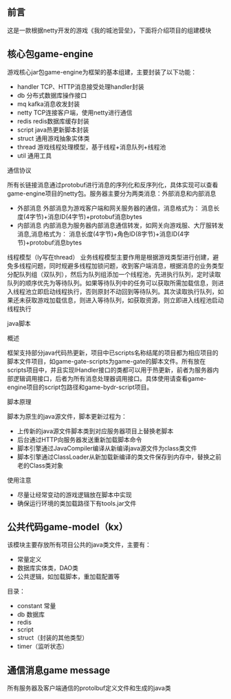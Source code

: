## 前言
这是一款根据netty开发的游戏《我的城池营垒》，下面将介绍项目的组建模块
## 核心包game-engine
游戏核心jar包game-engine为框架的基本组建，主要封装了以下功能：
- handler TCP、HTTP消息接受处理handler封装
- db 分布式数据库操作接口
- mq kafka消息收发封装
- netty TCP连接客户端，使用netty进行通信
- redis redis数据库缓存封装
- script java热更新脚本封装
- struct 通用游戏抽象实体类
- thread 游戏线程处理模型，基于线程+消息队列+线程池
- util 通用工具


通信协议

所有长链接消息通过protobuf进行消息的序列化和反序列化，具体实现可以查看game-engine项目的netty包。服务器主要分为两类消息：外部消息和内部消息 
- 外部消息 外部消息为游戏客户端和网关服务器的通信，消息格式为：
   消息长度(4字节)+消息ID(4字节)+protobuf消息bytes
- 内部消息 内部消息为服务器内部消息通信转发，如网关向游戏服、大厅服转发消息,消息格式为：
   消息长度(4字节)+角色ID(8字节)+消息ID(4字节)+protobuf消息bytes

线程模型（ly写在thread）
业务线程模型主要作用是根据游戏类型进行创建，避免多线程问题，同时规避多线程加锁问题，收到客户端消息，根据消息的业务类型分配队列组（双队列），然后为队列组添加一个线程池，先进执行队列，定时读取队列的顺序优先为等待队列。如果等待队列中的任务可以获取所需加载信息，则进入线程池立即启动线程执行，否则原封不动回到等待队列。其次读取执行队列，如果还未获取游戏加载信息，则进入等待队列，如获取资源，则立即进入线程池启动线程执行

java脚本

概述


框架支持部分java代码热更新，项目中已scripts名称结尾的项目都为相应项目的脚本文件项目，如game-gate-scripts为game-gate的脚本文件。所有放在scripts项目中，并且实现IHandler接口的类都可以用于热更新，前者为服务器内部逻辑调用接口，后者为所有消息处理器调用接口。具体使用请查看game-engine项目的script包路径和game-bydr-script项目。

脚本原理

脚本为原生的java源文件，脚本更新过程为：

- 上传新的java源文件脚本类到对应服务器项目上替换老脚本
- 后台通过HTTP向服务器发送重新加载脚本命令
- 脚本引擎通过JavaCompiler编译从新编译java源文件为class类文件
- 脚本引擎通过ClassLoader从新加载新编译的类文件保存到内存中，替换之前老的Class类对象

使用注意

- 尽量让经常变动的游戏逻辑放在脚本中实现
- 确保运行环境的类加载路径下有tools.jar文件
## 公共代码game-model（kx）
该模块主要存放所有项目公共的java类文件，主要有：
- 常量定义
- 数据库实体类，DAO类
- 公共逻辑，如加载脚本，重加载配置等

目录：
- constant 常量
- db 数据库
- redis
- script
- struct（封装的其他类型）
- timer（监听状态）


## 通信消息game message
所有服务器及客户端通信的protolbuf定义文件和生成的java类
